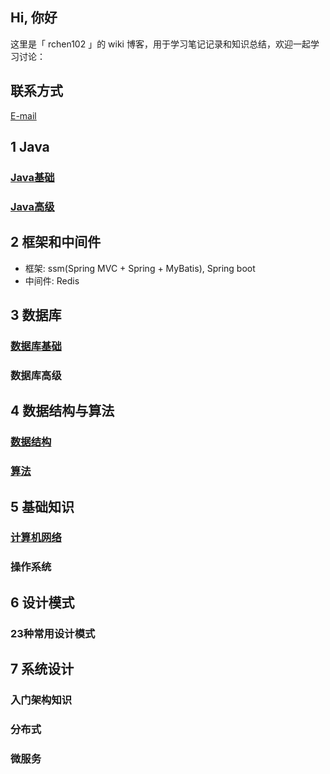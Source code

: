 ## Hi, 你好
这里是「 rchen102 」的 wiki 博客，用于学习笔记记录和知识总结，欢迎一起学习讨论：

## 联系方式
[E-mail](mailto:rchen102@binghamton.edu)

## 1 Java
### [Java基础](../Java/JavaSE/)
### [Java高级](../Java/JavaH/)

## 2 框架和中间件
- 框架: ssm(Spring MVC + Spring + MyBatis), Spring boot
- 中间件: Redis

## 3 数据库
### [数据库基础](../DB/)
### 数据库高级

## 4 数据结构与算法
### [数据结构](../DSA/)
### [算法](../DSA/)

## 5 基础知识
### [计算机网络](../Network/)
### 操作系统

## 6 设计模式
### 23种常用设计模式

## 7 系统设计
### 入门架构知识
### 分布式
### 微服务